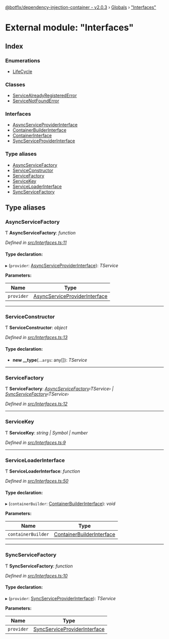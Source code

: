 [@botflx/dependency-injection-container - v2.0.3](../README.md) › [Globals](../globals.md) › ["Interfaces"](_interfaces_.md)

# External module: "Interfaces"

## Index

### Enumerations

* [LifeCycle](../enums/_interfaces_.lifecycle.md)

### Classes

* [ServiceAlreadyRegisteredError](../classes/_interfaces_.servicealreadyregisterederror.md)
* [ServiceNotFoundError](../classes/_interfaces_.servicenotfounderror.md)

### Interfaces

* [AsyncServiceProviderInterface](../interfaces/_interfaces_.asyncserviceproviderinterface.md)
* [ContainerBuilderInterface](../interfaces/_interfaces_.containerbuilderinterface.md)
* [ContainerInterface](../interfaces/_interfaces_.containerinterface.md)
* [SyncServiceProviderInterface](../interfaces/_interfaces_.syncserviceproviderinterface.md)

### Type aliases

* [AsyncServiceFactory](_interfaces_.md#asyncservicefactory)
* [ServiceConstructor](_interfaces_.md#serviceconstructor)
* [ServiceFactory](_interfaces_.md#servicefactory)
* [ServiceKey](_interfaces_.md#servicekey)
* [ServiceLoaderInterface](_interfaces_.md#serviceloaderinterface)
* [SyncServiceFactory](_interfaces_.md#syncservicefactory)

## Type aliases

###  AsyncServiceFactory

Ƭ **AsyncServiceFactory**: *function*

*Defined in [src/Interfaces.ts:11](https://github.com/botflux/dependency-injection-container/blob/f2bcefe/packages/DIContainer/src/Interfaces.ts#L11)*

#### Type declaration:

▸ (`provider`: [AsyncServiceProviderInterface](../interfaces/_interfaces_.asyncserviceproviderinterface.md)): *TService*

**Parameters:**

Name | Type |
------ | ------ |
`provider` | [AsyncServiceProviderInterface](../interfaces/_interfaces_.asyncserviceproviderinterface.md) |

___

###  ServiceConstructor

Ƭ **ServiceConstructor**: *object*

*Defined in [src/Interfaces.ts:13](https://github.com/botflux/dependency-injection-container/blob/f2bcefe/packages/DIContainer/src/Interfaces.ts#L13)*

#### Type declaration:

* **new __type**(...`args`: any[]): *TService*

___

###  ServiceFactory

Ƭ **ServiceFactory**: *[AsyncServiceFactory](_interfaces_.md#asyncservicefactory)‹TService› | [SyncServiceFactory](_interfaces_.md#syncservicefactory)‹TService›*

*Defined in [src/Interfaces.ts:12](https://github.com/botflux/dependency-injection-container/blob/f2bcefe/packages/DIContainer/src/Interfaces.ts#L12)*

___

###  ServiceKey

Ƭ **ServiceKey**: *string | Symbol | number*

*Defined in [src/Interfaces.ts:9](https://github.com/botflux/dependency-injection-container/blob/f2bcefe/packages/DIContainer/src/Interfaces.ts#L9)*

___

###  ServiceLoaderInterface

Ƭ **ServiceLoaderInterface**: *function*

*Defined in [src/Interfaces.ts:50](https://github.com/botflux/dependency-injection-container/blob/f2bcefe/packages/DIContainer/src/Interfaces.ts#L50)*

#### Type declaration:

▸ (`containerBuilder`: [ContainerBuilderInterface](../interfaces/_interfaces_.containerbuilderinterface.md)): *void*

**Parameters:**

Name | Type |
------ | ------ |
`containerBuilder` | [ContainerBuilderInterface](../interfaces/_interfaces_.containerbuilderinterface.md) |

___

###  SyncServiceFactory

Ƭ **SyncServiceFactory**: *function*

*Defined in [src/Interfaces.ts:10](https://github.com/botflux/dependency-injection-container/blob/f2bcefe/packages/DIContainer/src/Interfaces.ts#L10)*

#### Type declaration:

▸ (`provider`: [SyncServiceProviderInterface](../interfaces/_interfaces_.syncserviceproviderinterface.md)): *TService*

**Parameters:**

Name | Type |
------ | ------ |
`provider` | [SyncServiceProviderInterface](../interfaces/_interfaces_.syncserviceproviderinterface.md) |
